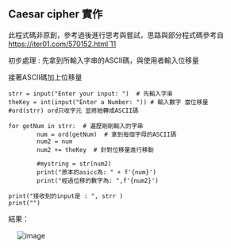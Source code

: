 ## Caesar cipher 實作

此程式碼非原創，參考過後進行思考與嘗試，思路與部分程式碼參考自 https://iter01.com/570152.html`11

初步處理 : 先拿到所輸入字串的ASCII碼，與使用者輸入位移量　　

接著ASCII碼加上位移量　


```
strr = input("Enter your input: ")  # 先輸入字串
theKey = int(input("Enter a Number: ")) # 輸入數字 當位移量
#ord(strr) ord只收字元 並將她轉成ASCII碼

for getNum in strr:  # 遍歷剛剛輸入的字串
        num = ord(getNum)  # 拿到每個字母的ASCII碼
        num2 = num
        num2 += theKey  # 針對位移量進行移動
        
        #mystring = str(num2)
        print("原本的asicc為: " + f'{num}')
        print("經過位移的數字為: ",f'{num2}')

print("接收到的input是 : ", strr )
print("")
```

結果：　

　
![image](https://user-images.githubusercontent.com/62200440/149460048-8715ef2e-49b9-4248-859b-2fe3d9dc28a5.png)
